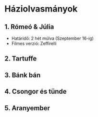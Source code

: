 # Háziolvasmányok
## 1. Rómeó & Júlia
- Határidő: 2 hét múlva (Szeptember 16-ig)
- Filmes verzió: Zeffirelli

## 2. Tartuffe

## 3. Bánk bán

## 4. Csongor és tünde

## 5. Aranyember
